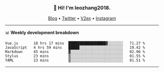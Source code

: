<h3 align="center">👋 Hi! I'm leozhang2018.</h3>
<p align="center">
  <a href="https://code.leozhang2018.me">Blog</a> •
  <a href="https://twitter.com/leozhang2018">Twitter</a> •
  <a href="https://www.v2ex.com/member/leozhang">V2ex</a> •
  <a href="https://www.instagram.com/leozhanghere">Instagram</a>
</p>

-------

📊 **Weekly development breakdown**
<!--START_SECTION:waka-->
```text
Vue.js       18 hrs 17 mins  █████████████████▓░░░░░░░   71.27 % 
JavaScript   4 hrs 59 mins   █████░░░░░░░░░░░░░░░░░░░░   19.42 % 
Markdown     45 mins         ▓░░░░░░░░░░░░░░░░░░░░░░░░   02.96 % 
Stylus       23 mins         ▒░░░░░░░░░░░░░░░░░░░░░░░░   01.55 % 
YAML         23 mins         ▒░░░░░░░░░░░░░░░░░░░░░░░░   01.51 % 
```
<!--END_SECTION:waka-->
-------
